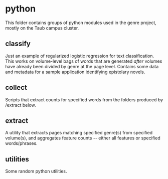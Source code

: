 python
======

This folder contains groups of python modules used in the genre project, mostly on the Taub campus cluster.

classify
--------
Just an example of regularized logistic regression for text classification. This works on volume-level bags of words that are generated *after* volumes have already been divided by genre at the page level. Contains some data and metadata for a sample application identifying epistolary novels.

collect
-------
Scripts that extract counts for specified words from the folders produced by /extract below.

extract
-------
A utility that extracts pages matching specified genre(s) from specified volume(s), and aggregates feature counts -- either all features or specified words/phrases.

utilities
---------
Some random python utilities.


